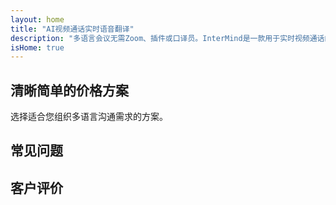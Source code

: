 ```yaml
---
layout: home
title: "AI视频通话实时语音翻译"
description: "多语言会议无需Zoom、插件或口译员。InterMind是一款用于实时视频通话的AI语音翻译器 — 即说即译。"
isHome: true
---
```


<!-- text="专注于发展 — 让InterMind处理语言问题。" -->
<!-- text="课堂需要数年时间；InterMind今天就能实现所有语言的实时理解。" -->
<!-- text="即刻理解 — 无需学习外语" -->
<!-- title="实时**口译**视频会议" -->

<HeroSection
title="带**语音**口译的**多语言**视频会议"
text="适用于因**语言障碍**而导致交易损失、延误和代价高昂错误的企业。">

<AuthButton text="免费试用" buttonClass="brand"/>
<!-- <ContactFormModalNav buttonText="申请演示"/>
<NavButton to="#pricing" buttonClass="alt" buttonLabel="定价" /> -->
</HeroSection>

<span id="1"></span>
<FeatureBlock :card="{
  title: '即时使用100多种语言交谈',
  details: 'InterMind使每位参与者都能使用母语自然交谈 — 在[实时](/product/how-it-works)中，无需字幕，没有延迟。',
    items: [
      '✧ 自由发言 — 即刻被理解。',
      '✧ AI驱动的口译能捕捉语气、意图和行业特定术语。',
      '⚡︎ 双向、连续的**语音对语音口译**，无需手动设置。',
    ],
  link: './product/what-is-intermind',
  src: {
    light: '/1.png',
    dark: '/1.png',
  },
  inversion: false
}" />

<span id="2"></span>
<FeatureBlock :card="{
    title: '专为正式会议打造 — 不仅仅是聊天',
    details: 'InterMind是专业级视频会议平台，而不是轻量级附加组件或插件。',
    items: [
      '✧ 1080p分辨率、智能噪声抑制和专注语音拾取。',
      '✧ 日程安排、会议管理、演示、录制和完整日历集成 — 全部内置，随时可用。会议可持续长达24小时。',
      '⚡︎ 实时文字记录、参与者聊天，以及保持会议高效的AI助手。'
    ],
    link: '/product/how-it-works',
    src: {
      light: '/3l.png',
      dark: '/3d.png',
    },
    inversion: true
  }" />

<span id="3"></span>
<FeatureBlock :card="{
  title: '会议中的**智慧大脑**',
  details: 'InterMind将每次多语言通话转化为清晰、可搜索的知识。',
  items: [
    '⚡︎ 即时搜索过去和当前会议的任何内容。自然提问，无需查看录音即可获得精确答案。',
    '✧ 永不遗漏任何会议的待办事项。我们的AI自动从对话中提取任务、负责人和截止日期。',
    '✧ AI会议摘要用任何语言即时提供要点，无需手动记录即可保持所有人步调一致。',
  ],
  link: '/product/how-it-works#🧩-deep-memory-deep-understanding',
  src: {
    light: '/2l.png',
    dark: '/2d.png',
  },
  inversion: false
}" />

<span id="4"></span>
<FeatureBlock
  :card="{
    title: '设计上确保安全与保密',
    details:
      'InterMind专为需要信任的对话而构建。虽然我们依赖一流的第三方基础设施，但[保密性始终掌握在您手中](/product/privacy-architecture)。',
    items: [
      '⚡︎ 基于区域的隐私保护 — 选择数据处理地点。我们将所有口译、存储和分析通过符合您合规区域（如欧盟、美国、亚洲）的基础设施进行路由。',
      '✧ 默认私密 — InterMind本身**永不**存储或使用您的内容用于训练、分析或第三方访问。',
      '✧ 架构确保合规 — 符合GDPR、CCPA和UAE PDPL要求，完全支持导出和删除权限。'
    ],
    link: '/product/privacy-architecture',
    src: {
      light: '/4.png',
      dark: '/4.png',
    },
    inversion: true
  }"
/>

<span id="Pricing"></span>

## 清晰简单的价格方案

选择适合您组织多语言沟通需求的方案。

<PricingPlans :plans="[
  {
    title: '**基础版** &nbsp 1位用户',
    price: '**免费**',
    details: '25次免费会议',
    items: [
      '100人视频会议 + 每位用户30 GB共享存储空间 [💬](#2)',
      '语音对语音翻译 [💬](#1)',
      'AI助手 [💬](#3)',
    ],
  },
  {
    title: '**专业版** &nbsp 1-99位用户',
    price: '**$20** /月/用户，年付',
    details: '或月付$25',
    items: [
      '150人视频会议 + 每位用户2 TB共享存储空间 [💬](#2)',
      '语音对语音翻译 [💬](#1)',
      'AI助手 [💬](#3)',
    ],
  },
  {
    title: '**企业版** &nbsp 1-500位用户',
    price: '**隐私保护**',
    details: '企业级安全保障',
    items: [
      '500人视频会议 + 每位用户5 TB共享存储空间 [💬](#2)',
      '语音对语音翻译 [💬](#1)',
      'AI助手 [💬](#3)',
      '区域隐私保护 [💬](#4)',
    ],
  }
]">
<AuthButton text="免费试用" buttonClass="alt"/>
<AuthButton text="立即购买" buttonClass="brand"/>
<ContactFormModalNav buttonText="申请访问" buttonClass="alt"/>
</PricingPlans>

<span id="FAQ"></span>

## 常见问题

<AccordionGroup :items="[
  {
    q: '什么是授权用户和参与者？',
    a: '授权用户拥有免费或付费的会议许可证，可以根据其计划允许的容量安排与参与者的会议。参与者是由持有会议许可证的人安排的会议的受邀者。参与者不需要帐户或许可证即可加入会议，可以**免费加入**。参与者可以通过台式电脑、手机和平板设备加入会议。'
  },
  {
      q: '一个会议最多可以容纳多少名参与者？',
      a: '参与者数量取决于您的计划：基础版最多允许100名参与者，专业版最多支持150名参与者，商业版每次会议最多可容纳500名参与者。'
  },
  {
    q: '一个InterMind许可证可以供多少人使用？',
    a: '授权用户可以主持无限次会议。但是，如果多个用户需要同时安排单独的会议，您将需要为每个用户购买额外的会议许可证。'
  },
  {
      q: '语音翻译功能是否适用于所有计划？',
      a: '是的，实时语音对语音翻译功能适用于所有计划，包括免费基础版。但是，基础版仅限于总共25次会议。专业版和商业版允许无限次会议，并提供更多参与者名额和附加功能。'
  }
]" />

<span id="Testimonials"></span>

## 客户评价

<AutoScrollTestimonials testimonialsUrl="/testimonials.json"/>